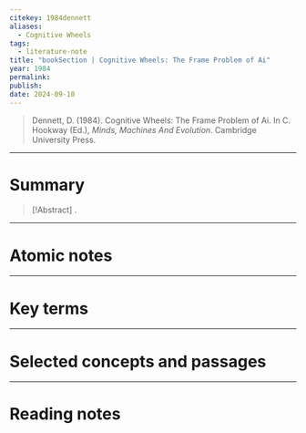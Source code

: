 ```yaml
---
citekey: 1984dennett
aliases:
  - Cognitive Wheels
tags:
  - literature-note
title: "bookSection | Cognitive Wheels: The Frame Problem of Ai"
year: 1984
permalink: 
publish:
date: 2024-09-10
---
```

> Dennett, D. (1984). Cognitive Wheels: The Frame Problem of Ai. In C. Hookway (Ed.), _Minds, Machines And Evolution_. Cambridge University Press.

---

# Summary

> [!Abstract]
>.


---

# Atomic notes

---

# Key terms

---

# Selected concepts and passages

---

# Reading notes


